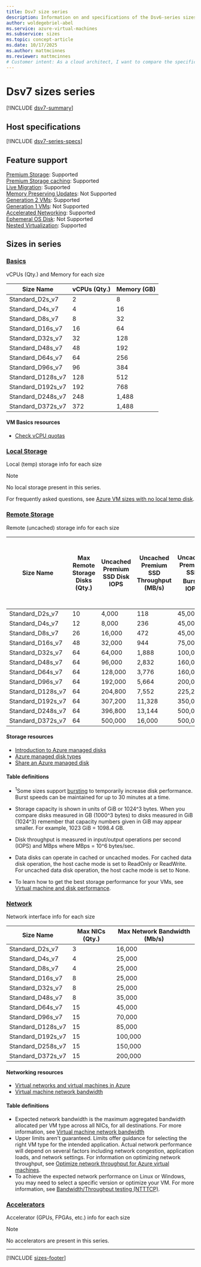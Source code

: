 ```yaml
---
title: Dsv7 size series
description: Information on and specifications of the Dsv6-series sizes
author: woldegebriel-abel
ms.service: azure-virtual-machines
ms.subservice: sizes
ms.topic: concept-article
ms.date: 10/17/2025
ms.author: mattmcinnes
ms.reviewer: mattmcinnes
# Customer intent: As a cloud architect, I want to compare the specifications of the Dsv6 series virtual machine sizes, so that I can select the appropriate size for our workloads based on their vCPU, memory, storage, and network requirements.
---
```


# Dsv7 sizes series 

[!INCLUDE [dsv7-summary](./includes/dsv7-series-summary.md)]

## Host specifications
[!INCLUDE [dsv7-series-specs](./includes/dsv7-series-specs.md)]

## Feature support
[Premium Storage](../../premium-storage-performance.md): Supported <br>[Premium Storage caching](../../premium-storage-performance.md): Supported <br>[Live Migration](../../maintenance-and-updates.md): Supported <br>[Memory Preserving Updates](../../maintenance-and-updates.md): Not Supported <br>[Generation 2 VMs](../../generation-2.md): Supported <br>[Generation 1 VMs](../../generation-2.md): Not Supported <br>[Accelerated Networking](/azure/virtual-network/create-vm-accelerated-networking-cli): Supported <br>[Ephemeral OS Disk](../../ephemeral-os-disks.md): Not Supported <br>[Nested Virtualization](/virtualization/hyper-v-on-windows/user-guide/nested-virtualization): Supported <br>

## Sizes in series

### [Basics](#tab/sizebasic)

vCPUs (Qty.) and Memory for each size

| Size Name | vCPUs (Qty.) | Memory (GB) |
| --- | --- | --- |
| Standard_D2s_v7 | 2 | 8 |
| Standard_D4s_v7 | 4 | 16 |
| Standard_D8s_v7 | 8 | 32 |
| Standard_D16s_v7 | 16 | 64 |
| Standard_D32s_v7 | 32 | 128 |
| Standard_D48s_v7 | 48 | 192 |
| Standard_D64s_v7 | 64 | 256 |
| Standard_D96s_v7 | 96 | 384 |
| Standard_D128s_v7 | 128 | 512 |
| Standard_D192s_v7 | 192 | 768 |
| Standard_D248s_v7 | 248 | 1,488 |
| Standard_D372s_v7 | 372 | 1,488 |

#### VM Basics resources
- [Check vCPU quotas](../../../virtual-machines/quotas.md)

### [Local Storage](#tab/sizestoragelocal)

Local (temp) storage info for each size

> [!NOTE]
> No local storage present in this series.
>
> For frequently asked questions, see [Azure VM sizes with no local temp disk](../../azure-vms-no-temp-disk.yml).

### [Remote Storage](#tab/sizestorageremote)

Remote (uncached) storage info for each size

| Size Name | Max Remote Storage Disks (Qty.) | Uncached Premium SSD Disk IOPS | Uncached Premium SSD Throughput (MB/s) | Uncached Premium SSD Burst<sup>1</sup> IOPS | Uncached Premium SSD Burst<sup>1</sup> Throughput (MB/s) | Uncached Ultra Disk and Premium SSD v2 IOPS | Uncached Ultra Disk and Premium SSD v2 Throughput (MB/s) | Uncached Burst<sup>1</sup> Ultra Disk and Premium SSD v2 IOPS | Uncached Burst<sup>1</sup> Ultra Disk and Premium SSD v2 Disk Throughput (MB/s) |
| --- | --- | --- | --- | --- | --- | --- | --- | --- | --- |
| Standard_D2s_v7 | 10 | 4,000 | 118 | 45,000 | 1,413 | 5,000 | 137 | 56,250 | 1,640 |
| Standard_D4s_v7 | 12 | 8,000 | 236 | 45,000 | 1,413 | 10,000 | 274 | 56,250 | 1,640 |
| Standard_D8s_v7 | 26 | 16,000 | 472 | 45,000 | 1,413 | 20,000 | 548 | 56,250 | 1,640 |
| Standard_D16s_v7 | 48 | 32,000 | 944 | 75,000 | 1,413 | 40,000 | 1,096 | 93,750 | 1,640 |
| Standard_D32s_v7 | 64 | 64,000 | 1,888 | 100,000 | 1,916 | 80,000 | 2,192 | 125,000 | 2,225 |
| Standard_D48s_v7 | 64 | 96,000 | 2,832 | 160,000 | 2,875 | 120,000 | 3,288 | 200,000 | 3,338 |
| Standard_D64s_v7 | 64 | 128,000 | 3,776 | 160,000 | 3,833 | 160,000 | 4,383 | 200,000 | 4,450 |
| Standard_D96s_v7 | 64 | 192,000 | 5,664 | 200,000  | 5,749 | 240,000 | 6,576 | 205,000 | 6,675 |
| Standard_D128s_v7 | 64 | 204,800 | 7,552 | 225,280 | 7,664 | 320,000 | 8,768 | 352,000 | 8,898 |
| Standard_D192s_v7 | 64 | 307,200 | 11,328 | 350,000 | 12,000 | 480,000 | 13,152 | 546,875 | 13,932 |
| Standard_D248s_v7 | 64 | 396,800 | 13,144 | 500,000 | 15,000 | 620,000 | 16,988 | 781,250 | 19,387 |
| Standard_D372s_v7 | 64 | 500,000 | 16,000 | 500,000 | 16,000 | 800,000 | 20,000 | 800,000 | 20,000 |

#### Storage resources
- [Introduction to Azure managed disks](../../../virtual-machines/managed-disks-overview.md)
- [Azure managed disk types](../../../virtual-machines/disks-types.md)
- [Share an Azure managed disk](../../../virtual-machines/disks-shared.md)

#### Table definitions
- <sup>1</sup>Some sizes support [bursting](../../disk-bursting.md) to temporarily increase disk performance. Burst speeds can be maintained for up to 30 minutes at a time.

- Storage capacity is shown in units of GiB or 1024^3 bytes. When you compare disks measured in GB (1000^3 bytes) to disks measured in GiB (1024^3) remember that capacity numbers given in GiB may appear smaller. For example, 1023 GiB = 1098.4 GB.
- Disk throughput is measured in input/output operations per second (IOPS) and MBps where MBps = 10^6 bytes/sec.
- Data disks can operate in cached or uncached modes. For cached data disk operation, the host cache mode is set to ReadOnly or ReadWrite. For uncached data disk operation, the host cache mode is set to None.
- To learn how to get the best storage performance for your VMs, see [Virtual machine and disk performance](../../../virtual-machines/disks-performance.md).

### [Network](#tab/sizenetwork)

Network interface info for each size

| Size Name | Max NICs (Qty.) | Max Network Bandwidth (Mb/s) |
| --- | --- | --- |
| Standard_D2s_v7 | 3 | 16,000 |
| Standard_D4s_v7 | 4 | 25,000 |
| Standard_D8s_v7 | 4 | 25,000 |
| Standard_D16s_v7 | 8 | 25,000 |
| Standard_D32s_v7 | 8 | 25,000 |
| Standard_D48s_v7 | 8 | 35,000 |
| Standard_D64s_v7 | 15 | 45,000 |
| Standard_D96s_v7 | 15 | 70,000 |
| Standard_D128s_v7 | 15 | 85,000 |
| Standard_D192s_v7 | 15 | 100,000 |
| Standard_D258s_v7 | 15 | 150,000 |
| Standard_D372s_v7 | 15 | 200,000 |

#### Networking resources
- [Virtual networks and virtual machines in Azure](/azure/virtual-network/network-overview)
- [Virtual machine network bandwidth](/azure/virtual-network/virtual-machine-network-throughput)

#### Table definitions
- Expected network bandwidth is the maximum aggregated bandwidth allocated per VM type across all NICs, for all destinations. For more information, see [Virtual machine network bandwidth](/azure/virtual-network/virtual-machine-network-throughput)
- Upper limits aren't guaranteed. Limits offer guidance for selecting the right VM type for the intended application. Actual network performance will depend on several factors including network congestion, application loads, and network settings. For information on optimizing network throughput, see [Optimize network throughput for Azure virtual machines](/azure/virtual-network/virtual-network-optimize-network-bandwidth). 
-  To achieve the expected network performance on Linux or Windows, you may need to select a specific version or optimize your VM. For more information, see [Bandwidth/Throughput testing (NTTTCP)](/azure/virtual-network/virtual-network-bandwidth-testing).

### [Accelerators](#tab/sizeaccelerators)

Accelerator (GPUs, FPGAs, etc.) info for each size

> [!NOTE]
> No accelerators are present in this series.

---

[!INCLUDE [sizes-footer](../includes/sizes-footer.md)]
